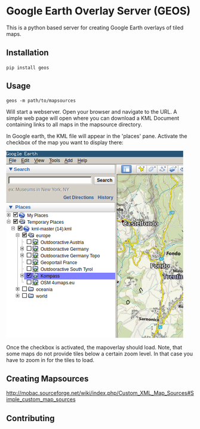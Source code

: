 # Google Earth Overlay Server (GEOS)
This is a python based server for creating Google Earth overlays 
of tiled maps. 

## Installation
`pip install geos`

## Usage
```
geos -m path/to/mapsources
```
Will start a webserver. Open your browser and navigate to the URL. A simple web page
will open where you can download a KML Document containing links to all maps
in the mapsource directory. 

In Google earth, the KML file will appear in the 'places' pane. Activate the checkbox
of the map you want to display there: 

![](doc/ge-places.png)

Once the checkbox is activated, the mapoverlay should load.
Note, that some maps do not provide tiles below a certain zoom level.
In that case you have to zoom in for the tiles to load. 

## Creating Mapsources
http://mobac.sourceforge.net/wiki/index.php/Custom_XML_Map_Sources#Simple_custom_map_sources

## Contributing
